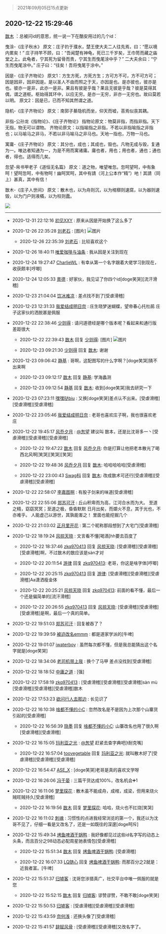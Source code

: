 > 2021年09月05日15点更新
<link rel="stylesheet" href="https://cdn.jsdelivr.net/gh/taotie6/sampleJSON@main/css/photo_show.css">


 ## 2020-12-22 15:29:46 

 [㪚木](https://www.coolapk.com/feed/23715686?shareKey=YzhkOWQ1MWE1NmRlNjEzMTc3YTc~) ：总被问id的意思，统一说一下在酷安用过的几个id：

曳涂-《庄子秋水》
原文：庄子钓于濮水，楚王使大夫二人往先焉，曰：“愿以境内累矣！”
庄子持竿不顾，曰：“吾闻楚有神龟，死已三千岁矣，王巾笥而藏之庙堂之上。此龟者，宁其死为留骨而贵，宁其生而曳尾涂中乎？”
二大夫余曰<!--break-->：“宁生而曳尾涂中。”
庄子曰：“往矣！吾将曳尾于涂中。”

因是-《庄子齐物论》
原文1：方生方死，方死方生；方可方不可，方不可方可；因是因非，因非因是。是以圣人不由而照之于天，亦因是也。是亦彼也，彼亦是也。彼亦一是非，此亦一是非。果且有彼是乎哉？果且无彼是乎哉？彼是莫得其偶，谓之道枢。枢始得其环中，以应无穷。是亦一无穷，非亦一无穷也。故曰莫若以明。
原文2：因是已，已而不知其然谓之道。

隐机-《庄子齐物论》
原文：南郭子綦隐机而坐，仰天而嘘，荅焉似丧其耦。

非指-公孙龙《指物论》、《庄子齐物论》
指物论原文：物莫非指，而指非指。天下无指，物无可以谓物。
齐物论原文：以指喻指之非指，不若以非指喻指之非指也；以马喻马之非马，不若以非马喻马之非马也。天地一指也，万物一马也。

寓庸-《庄子齐物论》
原文：其分也，成也；其成也，毁也。凡物无成与毁，复通为一。唯达者知通为一，为是不用而寓诸庸。庸也者，用也；用也者，通也；通也者，得也。适得而几矣。

忽望-帛书甲老子《道恒无名篇》
原文：道之物，唯望唯忽。忽呵望呵，中有象呵！望呵忽呵，中有物呵！幽呵冥呵，其中有請（河上公本作“精”）吔！其請（同上）甚真，其中有信！

㪚木-《庄子人世间》
原文：散木也，以为舟则沉，以为棺槨则速腐，以为器则速毁，以为门户则液樠，以为柱则蠹。 

<div class="album">
<img class="img-item" src="https://image.coolapk.com/feed/2020/1222/15/1081091_0a69a343_2185_9012@1545x3562.jpeg" />
</div>

 ------- 

- 2020-12-31 22:12:16 [初见XXY](uid=384429) : 原来从因是开始换了这么多了 

- 2020-12-26 22:35:28 [刘老石](uid=2738848) : [图片] ![图片](https://image.coolapk.com/feed/2020/1226/22/2738848_d8cac572_3326_3474@1080x2340.jpeg)

    - 2020-12-26 22:35:39 [刘老石](uid=2738848) : 比较喜欢这个 

- 2020-12-26 18:40:11 [唯爱咖啡与油条](uid=2799079) : 我从因是关注到现在 

- 2020-12-24 19:27:47 [CharlieWL](uid=1533050) : 有幸从第一个名字跟着大佬学习到现在，收获颇丰[哼唧] 

- 2020-12-24 12:05:33 [景德](uid=1098770) : 好家伙，我见证了你四个id[doge笑哭][流汗滑稽] 

- 2020-12-23 21:04:04 [饮冰难凉](uid=944121) : 差点找不到了[受虐滑稽] 

- 2020-12-23 12:31:33 [我爱结成明日奈](uid=1772977) : 庄生晓梦迷蝴蝶，望帝春心托杜鹃
庄子这家伙的洒脱甚是佩服 

- 2020-12-22 22:38:46 [少则得](uid=683110) : 请问道德经是哪个版本呢？看起来和通行版差距很大 

    - 2020-12-22 22:39:43 [㪚木](uid=1081091) 回复 [少则得](uid=683110): [图片] ![图片](https://image.coolapk.com/feed/2020/1222/22/1081091_8ee4046e_7977_1512@451x146.jpeg)

    - 2020-12-23 09:21:30 [少则得](uid=683110) 回复 [㪚木](uid=1081091): 谢谢 

- 2020-12-23 09:06:42 [静基](uid=1353091) : 哥啊，这配图写的什么字啊？[doge笑哭]猜不出来啊 

    - 2020-12-23 09:12:17 [㪚木](uid=1081091) 回复 [静基](uid=1353091): 学海蠡测 

    - 2020-12-23 09:12:54 [静基](uid=1353091) 回复 [㪚木](uid=1081091): 收到[doge笑哭]我去研究一下 

- 2020-12-23 07:23:11 [嘿嘿哒biu](uid=1650040) : 又换[doge笑哭]差点认不出来。[受虐滑稽][受虐滑稽][受虐滑稽] 

- 2020-12-22 23:05:46 [我爱结成明日奈](uid=1772977) : 老哥也喜欢庄子啊，我也很喜欢老庄 

- 2020-12-22 19:45:17 [风乔夕月](uid=2725527) : <a class="feed-link-uname" href="/u/怱望">@怱望</a> 建议叫 㪚本，还是比沈哥多一丶[受虐滑稽][受虐滑稽][受虐滑稽] 

    - 2020-12-22 19:47:22 [㪚木](uid=1081091) 回复 [风乔夕月](uid=2725527): 你是打算让他把老本散光了喝西北风啊[笑哭][笑哭][笑哭] 

    - 2020-12-22 19:48:36 [风乔夕月](uid=2725527) 回复 [㪚木](uid=1081091): 哈哈哈哈哈[受虐滑稽] 

    - 2020-12-22 23:00:43 [Swag科](uid=3229387) 回复 [㪚木](uid=1081091): 改成㪚术可还行[受虐滑稽][受虐滑稽][受虐滑稽] 

- 2020-12-22 22:58:07 [李嘉图啊](uid=1136452) : 有股子剑来的味道[受虐滑稽] 

- 2020-12-22 22:55:06 [郑苏可汗](uid=678781) : 丘山积卑而为高，江河合水而为大。
至道之精，窈窈冥冥；至道之极，昏昏默默
日月出矣，而爝火不息，其于光也，不亦难乎。
人能虚己以游世，其孰能害之！
里面也能挖掘几个 

- 2020-12-22 21:03:02 [正月里开花](uid=1789461) : 第二个昵称那段想到了大宅门[受虐滑稽] 

- 2020-12-22 18:19:24 [风掠天晓](uid=3105073) : 文言看不懂[喝酒]hh要去百度了 

    - 2020-12-22 18:37:46 [zkq970413](uid=1309703) 回复 [风掠天晓](uid=3105073): [受虐滑稽][受虐滑稽][受虐滑稽]啊，不过㪚木的㪚应该是sàn才对 

    - 2020-12-22 20:11:54 [游律](uid=2470726) 回复 [zkq970413](uid=1309703): 老哥，你这是啥字体[哼唧] 

    - 2020-12-22 20:25:15 [zkq970413](uid=1309703) 回复 [游律](uid=2470726): [受虐滑稽][受虐滑稽][受虐滑稽]Aa潇洒瘦金体 

    - 2020-12-22 20:25:21 [风掠天晓](uid=3105073) 回复 [zkq970413](uid=1309703): 前面的看不懂，最后一个还是偏简单的[流汗滑稽] 

    - 2020-12-22 20:26:55 [zkq970413](uid=1309703) 回复 [风掠天晓](uid=3105073): [受虐滑稽][受虐滑稽][受虐滑稽]是啊，最后一个真的简单。 

- 2020-12-22 19:51:03 [郑苏可汗](uid=678781) : 回复被吞了？ 

- 2020-12-22 19:39:59 [被迫改名emmm](uid=3302275) : 都是道家学派的[牛啤] 

- 2020-12-22 19:01:07 [iwaterboy](uid=890996) : 虽然每次都不懂，但是我总能猜出这个名字就是[doge笑哭] 

- 2020-12-22 18:34:06 [老司机带上我](uid=1912353) : 换个了马甲 差点没找到[受虐滑稽] 

- 2020-12-22 18:18:52 [中庸之道](uid=2894334) : [强] 

- 2020-12-22 17:58:19 [zkq970413](uid=1309703) : [受虐滑稽][受虐滑稽][受虐滑稽]sàn mù
[受虐滑稽][受虐滑稽][受虐滑稽]㪚木 

- 2020-12-22 17:53:23 [欲问行人去那边](uid=826969) : 长见识了 

- 2020-12-22 16:10:38 [啥都不懂的小C](uid=2418955) : 忽然改名是不是因为上次那个山寨货引起的[受虐滑稽] 

    - 2020-12-22 16:56:39 [隐墨](uid=683778) 回复 [啥都不懂的小C](uid=2418955): 山寨改名也用了很久啊[受虐滑稽][受虐滑稽] 

- 2020-12-22 16:15:05 [玛利亚之光](uid=3142203) : <a class="feed-link-uname" href="/u/怱望">@怱望</a> 赶紧去查字典吧[t耐克嘴] 

    - 2020-12-22 16:57:04 [toovegetable](uid=2180995) 回复 [玛利亚之光](uid=3142203): 就叫散木好了[受虐滑稽][受虐滑稽][受虐滑稽] 

- 2020-12-22 16:54:47 [ASE_X](uid=953465) : [doge笑哭]老哥是真的喜欢文学呀 

- 2020-12-22 16:26:06 [冯于晏](uid=2980763) : 三篇干货达成100%，改名机会➕1 

- 2020-12-22 16:11:06 [梦里探花](uid=836750) : 散木虽不能成舟，成棺，成梁，但用来烧火贼旺贼持久[受虐滑稽] 

    - 2020-12-22 16:19:56 [㪚木](uid=1081091) 回复 [梦里探花](uid=836750): 哈哈，烧火也不扛烧[笑哭] 

- 2020-12-22 16:11:02 [刺魂](uid=1662383) : 习惯性的点进我经常浏览的第一个，我还以为沈哥不见了，仔细一看是又改名了，还是一如既往的深邃[doge呵斥] 

- 2020-12-22 15:49:34 [烤鱼啤酒干锅鸭](uid=1076410) : 我好像都见过这些id名字写的动态上头条，而且百分之98动态必配周星驰表情包[受虐滑稽] 

    - 2020-12-22 15:51:34 [㪚木](uid=1081091) 回复 [烤鱼啤酒干锅鸭](uid=1076410): [受虐滑稽] 

    - 2020-12-22 16:07:33 [LQ随心](uid=1002360) 回复 [烤鱼啤酒干锅鸭](uid=1076410): 而那百分之2就是：近我者富。[牛啤] 

- 2020-12-22 15:51:37 [归墟客](uid=3287587) : 沈哥您涉猎真广，社交平台中唯一佩服的就是您 

    - 2020-12-22 15:52:15 [㪚木](uid=1081091) 回复 [归墟客](uid=3287587): 谬赞谬赞，不敢不敢[doge笑哭] 

- 2020-12-22 15:50:53 [归墟客](uid=3287587) : [受虐滑稽][受虐滑稽][受虐滑稽] 

- 2020-12-22 15:43:59 [奈何浅](uid=1884562) : 还换头像了[受虐滑稽] 

- 2020-12-22 15:41:57 [辞赋风骨](uid=875865) : [受虐滑稽][受虐滑稽]又改名字了。 

